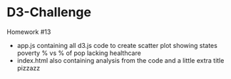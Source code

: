# D3-Challenge
Homework #13

* app.js containing all d3.js code to create scatter plot showing states poverty % vs % of pop lacking healthcare
* index.html also containing analysis from the code and a little extra title pizzazz
